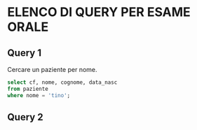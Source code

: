 # ELENCO DI QUERY PER ESAME ORALE

## Query 1

Cercare un paziente per nome.

```SQL
select cf, nome, cognome, data_nasc
from paziente
where nome = 'tino';
```

## Query 2
